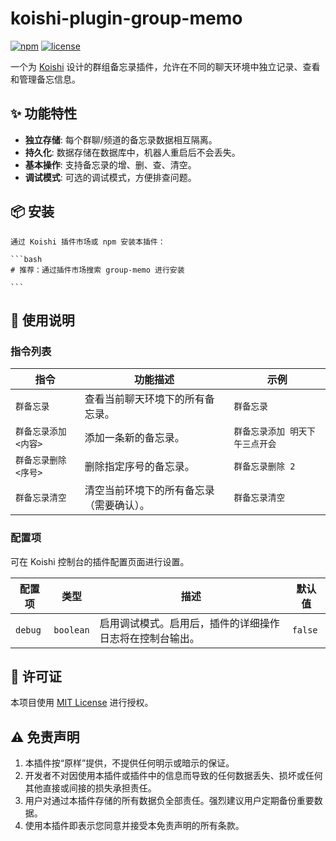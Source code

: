 # koishi-plugin-group-memo

[![npm](https://img.shields.io/npm/v/koishi-plugin-group-memo?style=flat-square)](https://www.npmjs.com/package/koishi-plugin-group-memo)
[![license](https://img.shields.io/npm/l/koishi-plugin-group-memo?style=flat-square)](https://github.com/WhiteBr1ck/koishi-plugin-group-memo/blob/main/LICENSE)

一个为 [Koishi](https.koishi.chat) 设计的群组备忘录插件，允许在不同的聊天环境中独立记录、查看和管理备忘信息。

## ✨ 功能特性

-   **独立存储**: 每个群聊/频道的备忘录数据相互隔离。
-   **持久化**: 数据存储在数据库中，机器人重启后不会丢失。
-   **基本操作**: 支持备忘录的增、删、查、清空。
-   **调试模式**: 可选的调试模式，方便排查问题。

## 📦 安装


    通过 Koishi 插件市场或 npm 安装本插件：

    ```bash
    # 推荐：通过插件市场搜索 group-memo 进行安装

    ```

## 📝 使用说明

### 指令列表

| 指令 | 功能描述 | 示例 |
| --- | --- | --- |
| `群备忘录` | 查看当前聊天环境下的所有备忘录。 | `群备忘录` |
| `群备忘录添加 <内容>` | 添加一条新的备忘录。 | `群备忘录添加 明天下午三点开会` |
| `群备忘录删除 <序号>` | 删除指定序号的备忘录。 | `群备忘录删除 2` |
| `群备忘录清空` | 清空当前环境下的所有备忘录（需要确认）。 | `群备忘录清空` |

### 配置项

可在 Koishi 控制台的插件配置页面进行设置。

| 配置项 | 类型 | 描述 | 默认值 |
| --- | --- | --- | --- |
| `debug` | `boolean` | 启用调试模式。启用后，插件的详细操作日志将在控制台输出。 | `false` |

## 📄 许可证

本项目使用 [MIT License](https://github.com/WhiteBr1ck/koishi-plugin-group-memo/blob/main/LICENSE) 进行授权。

## ⚠️ 免责声明

1.  本插件按“原样”提供，不提供任何明示或暗示的保证。
2.  开发者不对因使用本插件或插件中的信息而导致的任何数据丢失、损坏或任何其他直接或间接的损失承担责任。
3.  用户对通过本插件存储的所有数据负全部责任。强烈建议用户定期备份重要数据。
4.  使用本插件即表示您同意并接受本免责声明的所有条款。